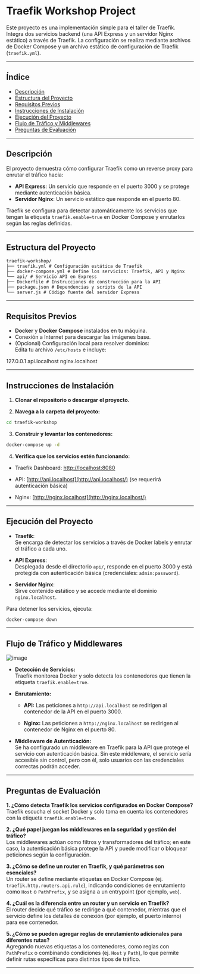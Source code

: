 # Traefik Workshop Project

Este proyecto es una implementación simple para el taller de Traefik. Integra dos servicios backend (una API Express y un servidor Nginx estático) a través de Traefik. La configuración se realiza mediante archivos de Docker Compose y un archivo estático de configuración de Traefik (`traefik.yml`).

---

## Índice

- [Descripción](#descripción)
- [Estructura del Proyecto](#estructura-del-proyecto)
- [Requisitos Previos](#requisitos-previos)
- [Instrucciones de Instalación](#instrucciones-de-instalación)
- [Ejecución del Proyecto](#ejecución-del-proyecto)
- [Flujo de Tráfico y Middlewares](#flujo-de-tráfico-y-middlewares)
- [Preguntas de Evaluación](#preguntas-de-evaluación)

---

## Descripción

El proyecto demuestra cómo configurar Traefik como un reverse proxy para enrutar el tráfico hacia:

- **API Express**: Un servicio que responde en el puerto 3000 y se protege mediante autenticación básica.
- **Servidor Nginx**: Un servicio estático que responde en el puerto 80.

Traefik se configura para detectar automáticamente los servicios que tengan la etiqueta `traefik.enable=true` en Docker Compose y enrutarlos según las reglas definidas.

---

## Estructura del Proyecto

```
traefik-workshop/
├── traefik.yml # Configuración estática de Traefik
├── docker-compose.yml # Define los servicios: Traefik, API y Nginx
└── api/ # Servicio API en Express
├── Dockerfile # Instrucciones de construcción para la API
├── package.json # Dependencias y scripts de la API
└── server.js # Código fuente del servidor Express
```

---

## Requisitos Previos

- **Docker** y **Docker Compose** instalados en tu máquina.
- Conexión a Internet para descargar las imágenes base.
- (Opcional) Configuración local para resolver dominios:  
  Edita tu archivo `/etc/hosts` e incluye:

127.0.0.1 api.localhost nginx.localhost

---

## Instrucciones de Instalación

1. **Clonar el repositorio o descargar el proyecto.**
  
2. **Navega a la carpeta del proyecto:**
  
  ```bash
  cd traefik-workshop
  ```
  

3. **Construir y levantar los contenedores:**
  
  ```bash
  docker-compose up -d
  ```
  
4. **Verifica que los servicios estén funcionando:**
  
  - Traefik Dashboard: [http://localhost:8080](http://localhost:8080/)
    
  - API: [http://api.localhost](http://api.localhost/) (se requerirá autenticación básica)
    
  - Nginx: [http://nginx.localhost](http://nginx.localhost/)
    

---

## Ejecución del Proyecto

- **Traefik**:  
  Se encarga de detectar los servicios a través de Docker labels y enrutar el tráfico a cada uno.
  
- **API Express**:  
  Desplegada desde el directorio `api/`, responde en el puerto 3000 y está protegida con autenticación básica (credenciales: `admin:password`).
  
- **Servidor Nginx**:  
  Sirve contenido estático y se accede mediante el dominio `nginx.localhost`.
  

Para detener los servicios, ejecuta:

```bash
docker-compose down
```

---

## Flujo de Tráfico y Middlewares

![image](https://github.com/user-attachments/assets/21395868-2de3-436a-9559-abfbd0485ccf)


- **Detección de Servicios:**  
  Traefik monitorea Docker y solo detecta los contenedores que tienen la etiqueta `traefik.enable=true`.
  
- **Enrutamiento:**
  
  - **API:** Las peticiones a `http://api.localhost` se redirigen al contenedor de la API en el puerto 3000.
    
  - **Nginx:** Las peticiones a `http://nginx.localhost` se redirigen al contenedor de Nginx en el puerto 80.
    
- **Middleware de Autenticación:**  
  Se ha configurado un middleware en Traefik para la API que protege el servicio con autenticación básica. Sin este middleware, el servicio sería accesible sin control, pero con él, solo usuarios con las credenciales correctas podrán acceder.
  

---

## Preguntas de Evaluación

**1. ¿Cómo detecta Traefik los servicios configurados en Docker Compose?**  
Traefik escucha el socket Docker y solo toma en cuenta los contenedores con la etiqueta `traefik.enable=true`.

**2. ¿Qué papel juegan los middlewares en la seguridad y gestión del tráfico?**  
Los middlewares actúan como filtros y transformadores del tráfico; en este caso, la autenticación básica protege la API y puede modificar o bloquear peticiones según la configuración.

**3. ¿Cómo se define un router en Traefik, y qué parámetros son esenciales?**  
Un router se define mediante etiquetas en Docker Compose (ej. `traefik.http.routers.api.rule`), indicando condiciones de enrutamiento como `Host` o `PathPrefix`, y se asigna a un entrypoint (por ejemplo, `web`).

**4. ¿Cuál es la diferencia entre un router y un servicio en Traefik?**  
El router decide qué tráfico se redirige a qué contenedor, mientras que el servicio define los detalles de conexión (por ejemplo, el puerto interno) para ese contenedor.

**5. ¿Cómo se pueden agregar reglas de enrutamiento adicionales para diferentes rutas?**  
Agregando nuevas etiquetas a los contenedores, como reglas con `PathPrefix` o combinando condiciones (ej. `Host` y `Path`), lo que permite definir rutas específicas para distintos tipos de tráfico.

---
